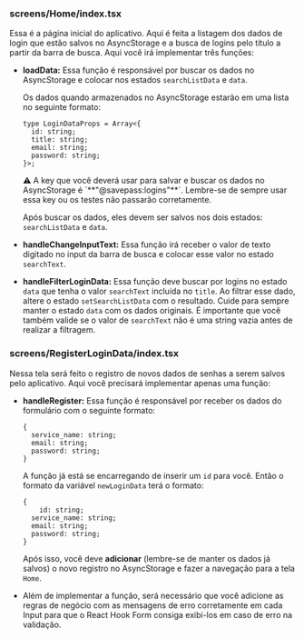 ### screens/Home/index.tsx

Essa é a página inicial do aplicativo. Aqui é feita a listagem dos dados de login que estão salvos no AsyncStorage e a busca de logins pelo título a partir da barra de busca. Aqui você irá implementar três funções:

- **loadData:** Essa função é responsável por buscar os dados no AsyncStorage e colocar nos estados `searchListData` e `data`.
    
    Os dados quando armazenados no AsyncStorage estarão em uma lista no seguinte formato: 
    
    ```tsx
    type LoginDataProps = Array<{
      id: string;
      title: string;
      email: string;
      password: string;
    }>;
    ```
    
    <aside>
    ⚠️ A key que você deverá usar para salvar e buscar os dados no AsyncStorage é `**"@savepass:logins"**`.
    Lembre-se de sempre usar essa key ou os testes não passarão corretamente.
    
    </aside>
    
    Após buscar os dados, eles devem ser salvos nos dois estados: `searchListData` e `data`.
    
- **handleChangeInputText:** Essa função irá receber o valor de texto digitado no input da barra de busca e colocar esse valor no estado `searchText`.

- **handleFilterLoginData:** Essa função deve buscar por logins no estado `data` que tenha o valor `searchText` incluída no `title`.
Ao filtrar esse dado, altere o estado `setSearchListData` com o resultado. Cuide para sempre manter o estado `data` com os dados originais. É importante que você também valide se o valor de `searchText` não é uma string vazia antes de realizar a filtragem.

### screens/RegisterLoginData/index.tsx

Nessa tela será feito o registro de novos dados de senhas a serem salvos pelo aplicativo. Aqui você precisará implementar apenas uma função:

- **handleRegister:** Essa função é responsável por receber os dados do formulário com o seguinte formato:
    
    ```tsx
    {
      service_name: string;
      email: string;
      password: string;
    }
    ```
    
    A função já está se encarregando de inserir um `id` para você. Então o formato da variável `newLoginData` terá o formato: 
    
    ```tsx
    {
    	id: string;
      service_name: string;
      email: string;
      password: string;
    }
    ```
    
    Após isso, você deve **adicionar** (lembre-se de manter os dados já salvos) o novo registro no AsyncStorage e fazer a navegação para a tela `Home`. 
    

- Além de implementar a função, será necessário que você adicione as regras de negócio com as mensagens de erro corretamente em cada Input para que o React Hook Form consiga exibi-los em caso de erro na validação.